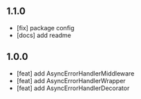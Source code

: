 ## **1.1.0**

- [fix] package config
- [docs] add readme

## **1.0.0**

- [feat] add AsyncErrorHandlerMiddleware
- [feat] add AsyncErrorHandlerWrapper
- [feat] add AsyncErrorHandlerDecorator